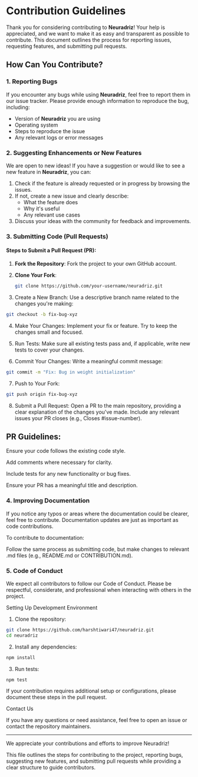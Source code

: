 # Contribution Guidelines

Thank you for considering contributing to **Neuradriz**! Your help is appreciated, and we want to make it as easy and transparent as possible to contribute. This document outlines the process for reporting issues, requesting features, and submitting pull requests.

## How Can You Contribute?

### 1. Reporting Bugs

If you encounter any bugs while using **Neuradriz**, feel free to report them in our issue tracker. Please provide enough information to reproduce the bug, including:

- Version of **Neuradriz** you are using
- Operating system
- Steps to reproduce the issue
- Any relevant logs or error messages

### 2. Suggesting Enhancements or New Features

We are open to new ideas! If you have a suggestion or would like to see a new feature in **Neuradriz**, you can:

1. Check if the feature is already requested or in progress by browsing the issues.
2. If not, create a new issue and clearly describe:
   - What the feature does
   - Why it's useful
   - Any relevant use cases
3. Discuss your ideas with the community for feedback and improvements.

### 3. Submitting Code (Pull Requests)

#### Steps to Submit a Pull Request (PR):

1. **Fork the Repository**: Fork the project to your own GitHub account.

2. **Clone Your Fork**:

   ```bash
   git clone https://github.com/your-username/neuradriz.git


3. Create a New Branch: Use a descriptive branch name related to the changes you're making:

  ```bash
git checkout -b fix-bug-xyz
```


4. Make Your Changes: Implement your fix or feature. Try to keep the changes small and focused.


5. Run Tests: Make sure all existing tests pass and, if applicable, write new tests to cover your changes.


6. Commit Your Changes: Write a meaningful commit message:

  ```bash
git commit -m "Fix: Bug in weight initialization"
```


7. Push to Your Fork:

```bash
git push origin fix-bug-xyz
```


8. Submit a Pull Request: Open a PR to the main repository, providing a clear explanation of the changes you've made. Include any relevant issues your PR closes (e.g., Closes #issue-number).



## PR Guidelines:

Ensure your code follows the existing code style.

Add comments where necessary for clarity.

Include tests for any new functionality or bug fixes.

Ensure your PR has a meaningful title and description.


### 4. Improving Documentation

If you notice any typos or areas where the documentation could be clearer, feel free to contribute. Documentation updates are just as important as code contributions.

To contribute to documentation:

Follow the same process as submitting code, but make changes to relevant .md files (e.g., README.md or CONTRIBUTION.md).


### 5. Code of Conduct

We expect all contributors to follow our Code of Conduct. Please be respectful, considerate, and professional when interacting with others in the project.

Setting Up Development Environment

1. Clone the repository:

  ```bash
git clone https://github.com/harshtiwari47/neuradriz.git
cd neuradriz
```


2. Install any dependencies:

  ```bash
npm install
```


3. Run tests:

  ```bash
npm test
```



If your contribution requires additional setup or configurations, please document these steps in the pull request.

Contact Us

If you have any questions or need assistance, feel free to open an issue or contact the repository maintainers.


---

We appreciate your contributions and efforts to improve Neuradriz!

This file outlines the steps for contributing to the project, reporting bugs, suggesting new features, and submitting pull requests while providing a clear structure to guide contributors.

